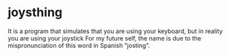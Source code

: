 # joysthing
It is a program that simulates that you are using your keyboard, but in reality you are using your joystick
For my future self, the name is due to the mispronunciation of this word in Spanish "josting".
